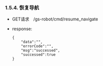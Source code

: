 ###  1.5.4. 恢复导航

  - GET请求　/gs-robot/cmd/resume_navigate

  - response:

    ```
    {
        "data":"",
        "errorCode":"",
        "msg":"successed",
        "successed":true
    }
    ```